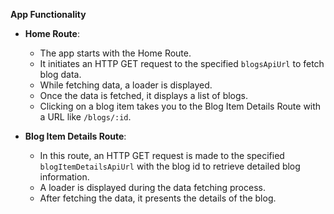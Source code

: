 **App Functionality**

- **Home Route**:
  - The app starts with the Home Route.
  - It initiates an HTTP GET request to the specified `blogsApiUrl` to fetch blog data.
  - While fetching data, a loader is displayed.
  - Once the data is fetched, it displays a list of blogs.
  - Clicking on a blog item takes you to the Blog Item Details Route with a URL like `/blogs/:id`.

- **Blog Item Details Route**:
  - In this route, an HTTP GET request is made to the specified `blogItemDetailsApiUrl` with the blog id to retrieve detailed blog information.
  - A loader is displayed during the data fetching process.
  - After fetching the data, it presents the details of the blog.
